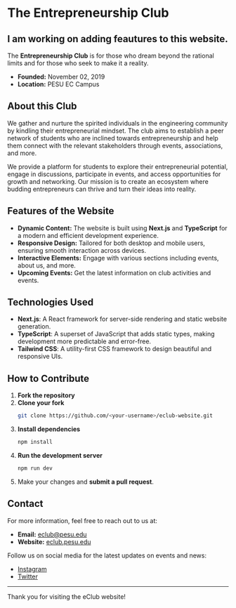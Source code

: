# The Entrepreneurship Club

## I am working on adding feautures to this website.

The **Entrepreneurship Club** is for those who dream beyond the rational limits and for those who seek to make it a reality. 

- **Founded:** November 02, 2019
- **Location:** PESU EC Campus

## About this Club

We gather and nurture the spirited individuals in the engineering community by kindling their entrepreneurial mindset. The club aims to establish a peer network of students who are inclined towards entrepreneurship and help them connect with the relevant stakeholders through events, associations, and more.

We provide a platform for students to explore their entrepreneurial potential, engage in discussions, participate in events, and access opportunities for growth and networking. Our mission is to create an ecosystem where budding entrepreneurs can thrive and turn their ideas into reality.

## Features of the Website

- **Dynamic Content:** The website is built using **Next.js** and **TypeScript** for a modern and efficient development experience.
- **Responsive Design:** Tailored for both desktop and mobile users, ensuring smooth interaction across devices.
- **Interactive Elements:** Engage with various sections including events, about us, and more.
- **Upcoming Events:** Get the latest information on club activities and events.

## Technologies Used

- **Next.js**: A React framework for server-side rendering and static website generation.
- **TypeScript**: A superset of JavaScript that adds static types, making development more predictable and error-free.
- **Tailwind CSS**: A utility-first CSS framework to design beautiful and responsive UIs.

## How to Contribute

1. **Fork the repository**
2. **Clone your fork**  
   ```bash
   git clone https://github.com/<your-username>/eclub-website.git
   ```
3. **Install dependencies**  
   ```bash
   npm install
   ```
4. **Run the development server**  
   ```bash
   npm run dev
   ```
5. Make your changes and **submit a pull request**.

## Contact

For more information, feel free to reach out to us at:

- **Email:** eclub@pesu.edu
- **Website:** [eclub.pesu.edu](https://eclub.pesu.edu)

Follow us on social media for the latest updates on events and news:

- [Instagram](https://instagram.com/eclub_pesu)
- [Twitter](https://twitter.com/eclub_pesu)

---

Thank you for visiting the eClub website!
  

